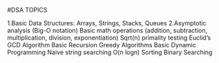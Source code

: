 #DSA TOPICS

1.Basic Data Structures: Arrays, Strings, Stacks, Queues
2.Asymptotic analysis (Big-O notation)
Basic math operations (addition, subtraction, multiplication, division, exponentiation)
Sqrt(n) primality testing
Euclid’s GCD Algorithm
Basic Recursion
Greedy Algorithms
Basic Dynamic Programming
Naive string searching
O(n logn) Sorting
Binary Searching
